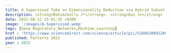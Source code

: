 ```yaml
---
title: A Supervised Take on Dimensionality Reduction via Hybrid Subset Selection
description: <strong>Rahimikollu J*</strong>, <strong>Das J✝</strong>
date: 2022-08-12 15:01:35 +0300
image: '/images/A-Supervised.webp'
tags: [Gene_Regulatory_Networks,Machine_Learning]
href : 'https://www.sciencedirect.com/science/article/pii/S266638992200174X?via%3Dihub'
published: Patterns 2022
year : 2022
---
```

